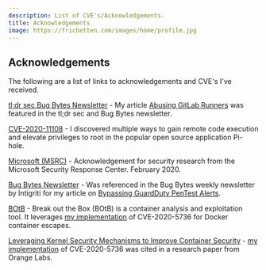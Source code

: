 ```yaml
---
description: List of CVE's/Acknowledgements.
title: Acknowledgements
image: https://frichetten.com/images/home/profile.jpg
---
```

<div class="card">
  <div class="card-block">
    <div class="text-canvas">
      <h2>Acknowledgements</h2>
      <div class="row">
        <div class="col-md">
          <p>The following are a list of links to acknowledgements and CVE's I've received.</p>
	  <div><p><a href="https://tldrsec.com/blog/tldr-sec-043/#red-team">tl;dr sec</a>,<a href="https://blog.intigriti.com/2020/07/22/bug-bytes-80-ci-dc-kung-fu-path-traversal-via-email-pro-devtool-tips/">Bug Bytes Newsletter</a> - My article <a href="https://frichetten.com/blog/abusing-gitlab-runners/?pk_campaign=acknowledgements">Abusing GitLab Runners</a> was featured in the tl;dr sec and Bug Bytes newsletter.
	  <div><p><a href="https://cve.mitre.org/cgi-bin/cvename.cgi?name=CVE-2020-11108">CVE-2020-11108</a> - I discovered multiple ways to gain remote code execution and elevate privileges to root in the popular open source application Pi-hole.</p></div>
	  <div><p><a href="https://portal.msrc.microsoft.com/en-us/security-guidance/researcher-acknowledgments-online-services">Microsoft (MSRC)</a> - Acknowledgement for security research from the Microsoft Security Response Center. February 2020.</p></div>
          <div><p><a href="https://blog.intigriti.com/2019/09/10/bug-bytes-35-derbycon-roundup-from-zero-to-admin-same-origin-summarised/?cn-reloaded=1">Bug Bytes Newsletter</a> - Was referenced in the Bug Bytes weekly newsletter by Intigriti for my article on <a href="https://frichetten.com/blog/bypass-guardduty-pentest-alerts/?pk_campaign=acknowledgements">Bypassing GuardDuty PenTest Alerts</a>.</p></div>
	  <div><p><a href="https://github.com/brompwnie/botb">BOtB</a> - Break out the Box (BOtB) is a container analysis and exploitation tool. It leverages <a href="https://github.com/Frichetten/CVE-2019-5736-PoC">my implementation</a> of CVE-2020-5736 for Docker container escapes.</p></div>
	  <div><p><a href="https://hal.inria.fr/hal-02169298/document">Leveraging Kernel Security Mechanisms to Improve Container Security</a> - <a href="https://github.com/Frichetten/CVE-2019-5736-PoC">my implementation</a> of CVE-2020-5736 was cited in a research paper from Orange Labs.</p></div>
        </div>
      </div>
    </div>
  </div>
</div>
